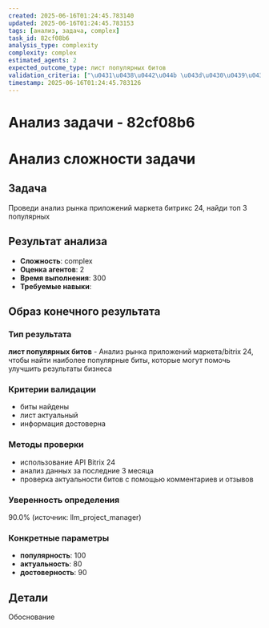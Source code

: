 ```yaml
---
created: 2025-06-16T01:24:45.783140
updated: 2025-06-16T01:24:45.783153
tags: [анализ, задача, complex]
task_id: 82cf08b6
analysis_type: complexity
complexity: complex
estimated_agents: 2
expected_outcome_type: лист популярных битов
validation_criteria: ["\u0431\u0438\u0442\u044b \u043d\u0430\u0439\u0434\u0435\u043d\u044b", "\u043b\u0438\u0441\u0442 \u0430\u043a\u0442\u0443\u0430\u043b\u044c\u043d\u044b\u0439", "\u0438\u043d\u0444\u043e\u0440\u043c\u0430\u0446\u0438\u044f \u0434\u043e\u0441\u0442\u043e\u0432\u0435\u0440\u043d\u0430"]
timestamp: 2025-06-16T01:24:45.783126
---
```


# Анализ задачи - 82cf08b6

# Анализ сложности задачи

## Задача
Проведи анализ рынка приложений маркета битрикс 24, найди топ 3 популярных

## Результат анализа
- **Сложность**: complex
- **Оценка агентов**: 2
- **Время выполнения**: 300
- **Требуемые навыки**: 

## Образ конечного результата

### Тип результата
**лист популярных битов** - Анализ рынка приложений маркета/bitrix 24, чтобы найти наиболее популярные биты, которые могут помочь улучшить результаты бизнеса

### Критерии валидации
- биты найдены
- лист актуальный
- информация достоверна

### Методы проверки
- использование API Bitrix 24
- анализ данных за последние 3 месяца
- проверка актуальности битов с помощью комментариев и отзывов

### Уверенность определения
90.0% (источник: llm_project_manager)

### Конкретные параметры
- **популярность**: 100
- **актуальность**: 80
- **достоверность**: 90


## Детали
Обоснование
